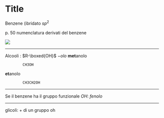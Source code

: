 # Title

Benzene (ibridato $sp^2$


p. 50 numenclatura derivati del benzene



![](https://i.imgur.com/wCWrkl0.jpg)


---

Alcooli : $R-\boxed{OH}$
$-olo$
**met**anolo

			CH3OH
**et**anolo

			CH3CH2OH


---
Se il benzene ha il gruppo funzionale $OH$: $fenolo$


---

glicoli: + di un gruppo oh
<!--stackedit_data:
eyJoaXN0b3J5IjpbNTY3NDM3NDExLC0yNjYyMDI5ODYsNDE0MT
g2NDA1XX0=
-->